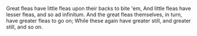 Great fleas have little fleas upon their backs to bite 'em,
And little fleas have lesser fleas, and so ad infinitum.
And the great fleas themselves, in turn, have greater fleas to go on;
While these again have greater still, and greater still, and so on.
